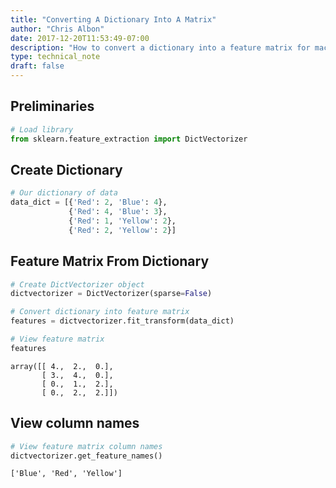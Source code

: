 ```yaml
---
title: "Converting A Dictionary Into A Matrix"
author: "Chris Albon"
date: 2017-12-20T11:53:49-07:00
description: "How to convert a dictionary into a feature matrix for machine learning in Python."
type: technical_note
draft: false
---
```

## Preliminaries


```python
# Load library
from sklearn.feature_extraction import DictVectorizer
```

## Create Dictionary


```python
# Our dictionary of data
data_dict = [{'Red': 2, 'Blue': 4},
             {'Red': 4, 'Blue': 3},
             {'Red': 1, 'Yellow': 2},
             {'Red': 2, 'Yellow': 2}]
```

## Feature Matrix From Dictionary


```python
# Create DictVectorizer object
dictvectorizer = DictVectorizer(sparse=False)

# Convert dictionary into feature matrix
features = dictvectorizer.fit_transform(data_dict)

# View feature matrix
features
```




    array([[ 4.,  2.,  0.],
           [ 3.,  4.,  0.],
           [ 0.,  1.,  2.],
           [ 0.,  2.,  2.]])



## View column names


```python
# View feature matrix column names
dictvectorizer.get_feature_names()
```




    ['Blue', 'Red', 'Yellow']


